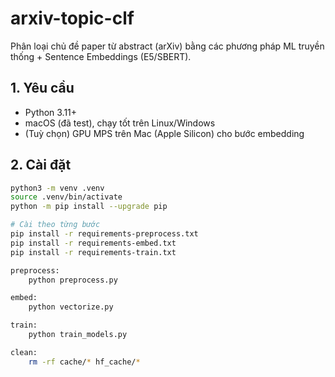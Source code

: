 # arxiv-topic-clf

Phân loại chủ đề paper từ abstract (arXiv) bằng các phương pháp ML truyền thống + Sentence Embeddings (E5/SBERT).

## 1. Yêu cầu
- Python 3.11+
- macOS (đã test), chạy tốt trên Linux/Windows
- (Tuỳ chọn) GPU MPS trên Mac (Apple Silicon) cho bước embedding

## 2. Cài đặt
```bash
python3 -m venv .venv
source .venv/bin/activate
python -m pip install --upgrade pip

# Cài theo từng bước
pip install -r requirements-preprocess.txt
pip install -r requirements-embed.txt
pip install -r requirements-train.txt

preprocess:
	python preprocess.py

embed:
	python vectorize.py

train:
	python train_models.py

clean:
	rm -rf cache/* hf_cache/*